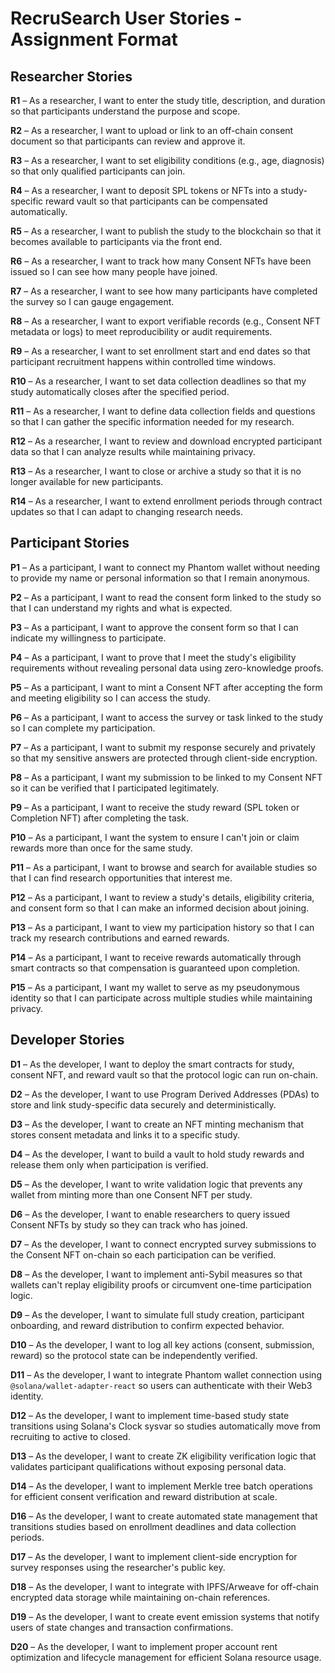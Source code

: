 # RecruSearch User Stories - Assignment Format

## Researcher Stories

**R1** – As a researcher, I want to enter the study title, description, and duration so that participants understand the purpose and scope.

**R2** – As a researcher, I want to upload or link to an off-chain consent document so that participants can review and approve it.

**R3** – As a researcher, I want to set eligibility conditions (e.g., age, diagnosis) so that only qualified participants can join.

**R4** – As a researcher, I want to deposit SPL tokens or NFTs into a study-specific reward vault so that participants can be compensated automatically.

**R5** – As a researcher, I want to publish the study to the blockchain so that it becomes available to participants via the front end.

**R6** – As a researcher, I want to track how many Consent NFTs have been issued so I can see how many people have joined.

**R7** – As a researcher, I want to see how many participants have completed the survey so I can gauge engagement.

**R8** – As a researcher, I want to export verifiable records (e.g., Consent NFT metadata or logs) to meet reproducibility or audit requirements.

**R9** – As a researcher, I want to set enrollment start and end dates so that participant recruitment happens within controlled time windows.

**R10** – As a researcher, I want to set data collection deadlines so that my study automatically closes after the specified period.

**R11** – As a researcher, I want to define data collection fields and questions so that I can gather the specific information needed for my research.

**R12** – As a researcher, I want to review and download encrypted participant data so that I can analyze results while maintaining privacy.

**R13** – As a researcher, I want to close or archive a study so that it is no longer available for new participants.

**R14** – As a researcher, I want to extend enrollment periods through contract updates so that I can adapt to changing research needs.



## Participant Stories

**P1** – As a participant, I want to connect my Phantom wallet without needing to provide my name or personal information so that I remain anonymous.

**P2** – As a participant, I want to read the consent form linked to the study so that I can understand my rights and what is expected.

**P3** – As a participant, I want to approve the consent form so that I can indicate my willingness to participate.

**P4** – As a participant, I want to prove that I meet the study's eligibility requirements without revealing personal data using zero-knowledge proofs.

**P5** – As a participant, I want to mint a Consent NFT after accepting the form and meeting eligibility so I can access the study.

**P6** – As a participant, I want to access the survey or task linked to the study so I can complete my participation.

**P7** – As a participant, I want to submit my response securely and privately so that my sensitive answers are protected through client-side encryption.

**P8** – As a participant, I want my submission to be linked to my Consent NFT so it can be verified that I participated legitimately.

**P9** – As a participant, I want to receive the study reward (SPL token or Completion NFT) after completing the task.

**P10** – As a participant, I want the system to ensure I can't join or claim rewards more than once for the same study.

**P11** – As a participant, I want to browse and search for available studies so that I can find research opportunities that interest me.

**P12** – As a participant, I want to review a study's details, eligibility criteria, and consent form so that I can make an informed decision about joining.

**P13** – As a participant, I want to view my participation history so that I can track my research contributions and earned rewards.

**P14** – As a participant, I want to receive rewards automatically through smart contracts so that compensation is guaranteed upon completion.

**P15** – As a participant, I want my wallet to serve as my pseudonymous identity so that I can participate across multiple studies while maintaining privacy.



## Developer Stories

**D1** – As the developer, I want to deploy the smart contracts for study, consent NFT, and reward vault so that the protocol logic can run on-chain.

**D2** – As the developer, I want to use Program Derived Addresses (PDAs) to store and link study-specific data securely and deterministically.

**D3** – As the developer, I want to create an NFT minting mechanism that stores consent metadata and links it to a specific study.

**D4** – As the developer, I want to build a vault to hold study rewards and release them only when participation is verified.

**D5** – As the developer, I want to write validation logic that prevents any wallet from minting more than one Consent NFT per study.

**D6** – As the developer, I want to enable researchers to query issued Consent NFTs by study so they can track who has joined.

**D7** – As the developer, I want to connect encrypted survey submissions to the Consent NFT on-chain so each participation can be verified.

**D8** – As the developer, I want to implement anti-Sybil measures so that wallets can't replay eligibility proofs or circumvent one-time participation logic.

**D9** – As the developer, I want to simulate full study creation, participant onboarding, and reward distribution to confirm expected behavior.

**D10** – As the developer, I want to log all key actions (consent, submission, reward) so the protocol state can be independently verified.

**D11** – As the developer, I want to integrate Phantom wallet connection using `@solana/wallet-adapter-react` so users can authenticate with their Web3 identity.

**D12** – As the developer, I want to implement time-based study state transitions using Solana's Clock sysvar so studies automatically move from recruiting to active to closed.

**D13** – As the developer, I want to create ZK eligibility verification logic that validates participant qualifications without exposing personal data.

**D14** – As the developer, I want to implement Merkle tree batch operations for efficient consent verification and reward distribution at scale.



**D16** – As the developer, I want to create automated state management that transitions studies based on enrollment deadlines and data collection periods.

**D17** – As the developer, I want to implement client-side encryption for survey responses using the researcher's public key.

**D18** – As the developer, I want to integrate with IPFS/Arweave for off-chain encrypted data storage while maintaining on-chain references.

**D19** – As the developer, I want to create event emission systems that notify users of state changes and transaction confirmations.

**D20** – As the developer, I want to implement proper account rent optimization and lifecycle management for efficient Solana resource usage. 
